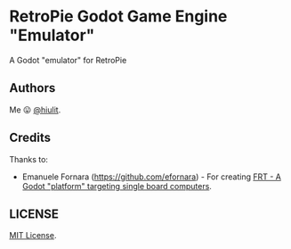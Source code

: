 # RetroPie Godot Game Engine "Emulator"

A Godot "emulator" for RetroPie

## Authors

Me 😛 [@hiulit](https://github.com/hiulit).


## Credits

Thanks to:

- Emanuele Fornara (https://github.com/efornara) - For creating [FRT - A Godot "platform" targeting single board computers](https://github.com/efornara/frt).

## LICENSE

[MIT License](/LICENSE).